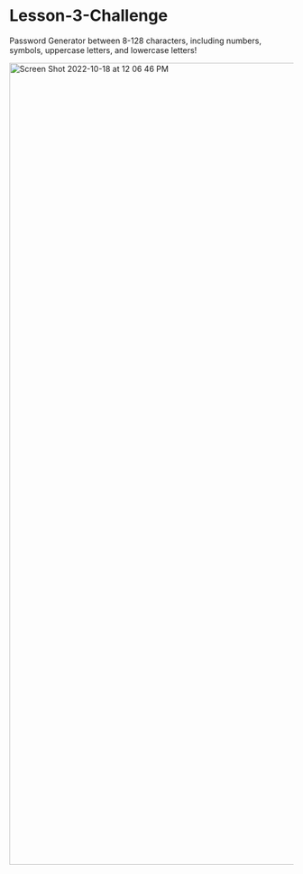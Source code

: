 # Lesson-3-Challenge

Password Generator between 8-128 characters, including numbers, symbols, uppercase letters, and lowercase letters!




<img width="1424" alt="Screen Shot 2022-10-18 at 12 06 46 PM" src="https://user-images.githubusercontent.com/110875368/196498628-8c0ac26e-d73b-49a3-a065-54e51969dda7.png">
